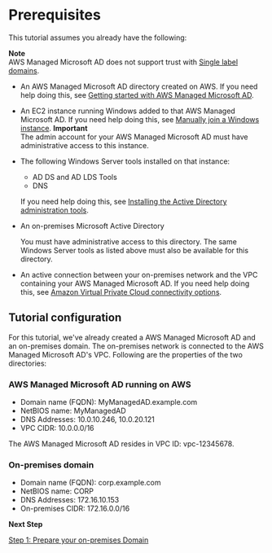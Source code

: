 # Prerequisites<a name="before_you_start"></a>

This tutorial assumes you already have the following:

**Note**  
AWS Managed Microsoft AD does not support trust with [Single label domains](https://support.microsoft.com/en-us/help/2269810/microsoft-support-for-single-label-domains)\.
+ An AWS Managed Microsoft AD directory created on AWS\. If you need help doing this, see [Getting started with AWS Managed Microsoft AD](ms_ad_getting_started.md)\.
+ An EC2 instance running Windows added to that AWS Managed Microsoft AD\. If you need help doing this, see [Manually join a Windows instance](join_windows_instance.md)\.
**Important**  
The admin account for your AWS Managed Microsoft AD must have administrative access to this instance\.
+ The following Windows Server tools installed on that instance:
  + AD DS and AD LDS Tools
  + DNS

  If you need help doing this, see [Installing the Active Directory administration tools](ms_ad_install_ad_tools.md)\.
+ An on\-premises Microsoft Active Directory

  You must have administrative access to this directory\. The same Windows Server tools as listed above must also be available for this directory\.
+ An active connection between your on\-premises network and the VPC containing your AWS Managed Microsoft AD\. If you need help doing this, see [Amazon Virtual Private Cloud connectivity options](http://media.amazonwebservices.com/AWS_Amazon_VPC_Connectivity_Options.pdf)\.

## Tutorial configuration<a name="tutorial_config"></a>

For this tutorial, we've already created a AWS Managed Microsoft AD and an on\-premises domain\. The on\-premises network is connected to the AWS Managed Microsoft AD's VPC\. Following are the properties of the two directories:

### AWS Managed Microsoft AD running on AWS<a name="mad_domain"></a>
+ Domain name \(FQDN\): MyManagedAD\.example\.com
+ NetBIOS name: MyManagedAD
+ DNS Addresses: 10\.0\.10\.246, 10\.0\.20\.121
+ VPC CIDR: 10\.0\.0\.0/16

The AWS Managed Microsoft AD resides in VPC ID: vpc\-12345678\.

### On\-premises domain<a name="onprem_domain"></a>
+ Domain name \(FQDN\): corp\.example\.com
+ NetBIOS name: CORP
+ DNS Addresses: 172\.16\.10\.153
+ On\-premises CIDR: 172\.16\.0\.0/16

**Next Step**

[Step 1: Prepare your on\-premises Domain](ms_ad_tutorial_setup_trust_prepare_onprem.md)